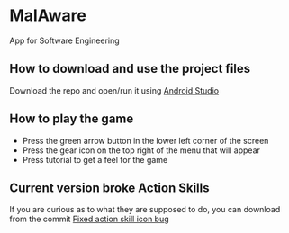 # MalAware
App for Software Engineering

## How to download and use the project files
Download the repo and open/run it using [Android Studio](http://developer.android.com/tools)

## How to play the game
- Press the green arrow button in the lower left corner of the screen
- Press the gear icon on the top right of the menu that will appear
- Press tutorial to get a feel for the game

## Current version broke Action Skills
If you are curious as to what they are supposed to do, you can download from the commit [Fixed action skill icon bug](https://github.com/mkdegraw/MalAware/tree/a1e9516e1c9933fdacbf3d93d6007e2b878aa002)
